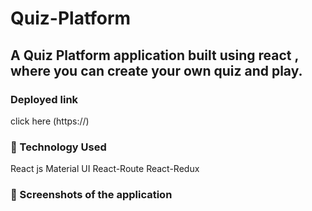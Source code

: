 # Quiz-Platform

## A Quiz Platform application built using react , where you can create your own quiz and play.


### Deployed link
click here (https://)

### 🚀 Technology Used
React js
Material UI
React-Route
React-Redux

### 📸 Screenshots of the application




